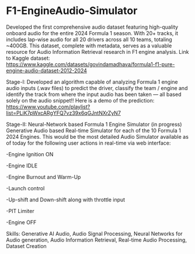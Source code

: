 # F1-EngineAudio-Simulator
Developed the first comprehensive audio dataset featuring high-quality onboard audio for the entire 2024 Formula 1 season. With 20+ tracks, it includes lap-wise audio for all 20 drivers across all 10 teams, totaling ~400GB. This dataset, complete with metadata, serves as a valuable resource for Audio Information Retrieval research in F1 engine analysis.
Link to Kaggle dataset: https://www.kaggle.com/datasets/govindamadhava/formula1-f1-pure-engine-audio-dataset-2012-2024 

Stage-I:
Developed an algorithm capable of analyzing Formula 1 engine audio inputs (.wav files) to predict the driver, classify the team / engine and identify the track from where the input audio has been taken — all based solely on the audio snippet!!
Here is a demo of the prediction: https://www.youtube.com/playlist?list=PLiK7pWxcARgYFQ7vz39x6qGJntNXrZyN7

Stage-II: Neural-Network based Formula 1 Engine Simulator (in progress)
Generative Audio based Real-time Simulator for each of the 10 Formula 1 2024 Engines.
This would be the most detailed Audio Simulator available as of today for the following user actions in real-time via web interface:

-Engine Ignition ON

-Engine IDLE

-Engine Burnout and Warm-Up

-Launch control

-Up-shift and Down-shift along with throttle input

-PIT Limiter

-Engine OFF

Skills: Generative AI Audio, Audio Signal Processing, Neural Networks for Audio generation, Audio Information Retrieval, Real-time Audio Processing, Dataset Creation
